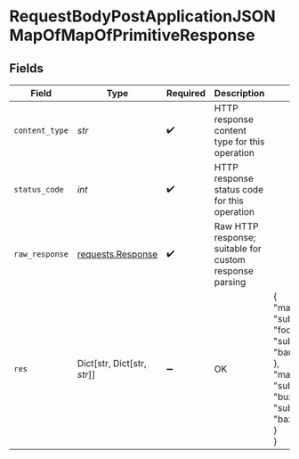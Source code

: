 # RequestBodyPostApplicationJSONMapOfMapOfPrimitiveResponse


## Fields

| Field                                                                                                                        | Type                                                                                                                         | Required                                                                                                                     | Description                                                                                                                  | Example                                                                                                                      |
| ---------------------------------------------------------------------------------------------------------------------------- | ---------------------------------------------------------------------------------------------------------------------------- | ---------------------------------------------------------------------------------------------------------------------------- | ---------------------------------------------------------------------------------------------------------------------------- | ---------------------------------------------------------------------------------------------------------------------------- |
| `content_type`                                                                                                               | *str*                                                                                                                        | :heavy_check_mark:                                                                                                           | HTTP response content type for this operation                                                                                |                                                                                                                              |
| `status_code`                                                                                                                | *int*                                                                                                                        | :heavy_check_mark:                                                                                                           | HTTP response status code for this operation                                                                                 |                                                                                                                              |
| `raw_response`                                                                                                               | [requests.Response](https://requests.readthedocs.io/en/latest/api/#requests.Response)                                        | :heavy_check_mark:                                                                                                           | Raw HTTP response; suitable for custom response parsing                                                                      |                                                                                                                              |
| `res`                                                                                                                        | Dict[str, Dict[str, *str*]]                                                                                                  | :heavy_minus_sign:                                                                                                           | OK                                                                                                                           | {<br/>"mapElem1": {<br/>"subMapElem1": "foo",<br/>"subMapElem2": "bar"<br/>},<br/>"mapElem2": {<br/>"subMapElem1": "buzz",<br/>"subMapElem2": "bazz"<br/>}<br/>} |